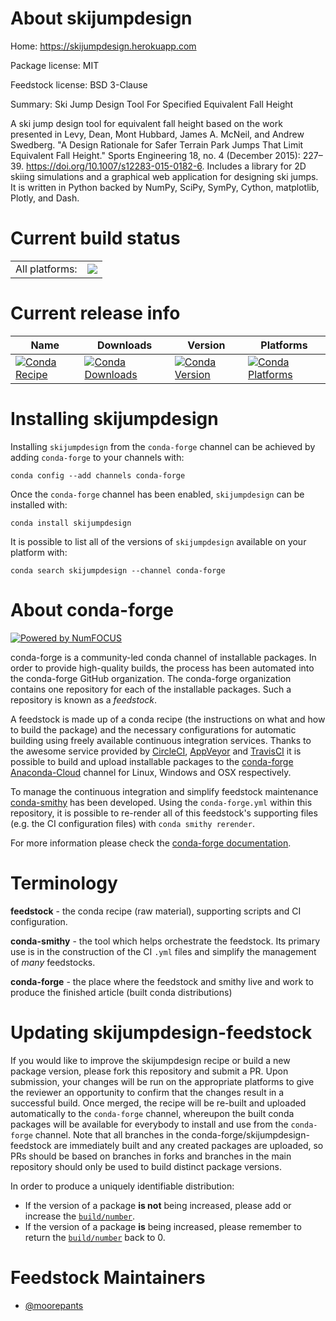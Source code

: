 About skijumpdesign
===================

Home: https://skijumpdesign.herokuapp.com

Package license: MIT

Feedstock license: BSD 3-Clause

Summary: Ski Jump Design Tool For Specified Equivalent Fall Height

A ski jump design tool for equivalent fall height based on the work
presented in Levy, Dean, Mont Hubbard, James A. McNeil, and Andrew Swedberg.
"A Design Rationale for Safer Terrain Park Jumps That Limit Equivalent Fall
Height." Sports Engineering 18, no. 4 (December 2015): 227–39.
https://doi.org/10.1007/s12283-015-0182-6. Includes a library for 2D skiing
simulations and a graphical web application for designing ski jumps. It is
written in Python backed by NumPy, SciPy, SymPy, Cython, matplotlib,
Plotly, and Dash.


Current build status
====================


<table><tr><td>All platforms:</td>
    <td>
      <a href="https://dev.azure.com/conda-forge/feedstock-builds/_build/latest?definitionId=4598&branchName=master">
        <img src="https://dev.azure.com/conda-forge/feedstock-builds/_apis/build/status/skijumpdesign-feedstock?branchName=master">
      </a>
    </td>
  </tr>
</table>

Current release info
====================

| Name | Downloads | Version | Platforms |
| --- | --- | --- | --- |
| [![Conda Recipe](https://img.shields.io/badge/recipe-skijumpdesign-green.svg)](https://anaconda.org/conda-forge/skijumpdesign) | [![Conda Downloads](https://img.shields.io/conda/dn/conda-forge/skijumpdesign.svg)](https://anaconda.org/conda-forge/skijumpdesign) | [![Conda Version](https://img.shields.io/conda/vn/conda-forge/skijumpdesign.svg)](https://anaconda.org/conda-forge/skijumpdesign) | [![Conda Platforms](https://img.shields.io/conda/pn/conda-forge/skijumpdesign.svg)](https://anaconda.org/conda-forge/skijumpdesign) |

Installing skijumpdesign
========================

Installing `skijumpdesign` from the `conda-forge` channel can be achieved by adding `conda-forge` to your channels with:

```
conda config --add channels conda-forge
```

Once the `conda-forge` channel has been enabled, `skijumpdesign` can be installed with:

```
conda install skijumpdesign
```

It is possible to list all of the versions of `skijumpdesign` available on your platform with:

```
conda search skijumpdesign --channel conda-forge
```


About conda-forge
=================

[![Powered by NumFOCUS](https://img.shields.io/badge/powered%20by-NumFOCUS-orange.svg?style=flat&colorA=E1523D&colorB=007D8A)](http://numfocus.org)

conda-forge is a community-led conda channel of installable packages.
In order to provide high-quality builds, the process has been automated into the
conda-forge GitHub organization. The conda-forge organization contains one repository
for each of the installable packages. Such a repository is known as a *feedstock*.

A feedstock is made up of a conda recipe (the instructions on what and how to build
the package) and the necessary configurations for automatic building using freely
available continuous integration services. Thanks to the awesome service provided by
[CircleCI](https://circleci.com/), [AppVeyor](https://www.appveyor.com/)
and [TravisCI](https://travis-ci.com/) it is possible to build and upload installable
packages to the [conda-forge](https://anaconda.org/conda-forge)
[Anaconda-Cloud](https://anaconda.org/) channel for Linux, Windows and OSX respectively.

To manage the continuous integration and simplify feedstock maintenance
[conda-smithy](https://github.com/conda-forge/conda-smithy) has been developed.
Using the ``conda-forge.yml`` within this repository, it is possible to re-render all of
this feedstock's supporting files (e.g. the CI configuration files) with ``conda smithy rerender``.

For more information please check the [conda-forge documentation](https://conda-forge.org/docs/).

Terminology
===========

**feedstock** - the conda recipe (raw material), supporting scripts and CI configuration.

**conda-smithy** - the tool which helps orchestrate the feedstock.
                   Its primary use is in the construction of the CI ``.yml`` files
                   and simplify the management of *many* feedstocks.

**conda-forge** - the place where the feedstock and smithy live and work to
                  produce the finished article (built conda distributions)


Updating skijumpdesign-feedstock
================================

If you would like to improve the skijumpdesign recipe or build a new
package version, please fork this repository and submit a PR. Upon submission,
your changes will be run on the appropriate platforms to give the reviewer an
opportunity to confirm that the changes result in a successful build. Once
merged, the recipe will be re-built and uploaded automatically to the
`conda-forge` channel, whereupon the built conda packages will be available for
everybody to install and use from the `conda-forge` channel.
Note that all branches in the conda-forge/skijumpdesign-feedstock are
immediately built and any created packages are uploaded, so PRs should be based
on branches in forks and branches in the main repository should only be used to
build distinct package versions.

In order to produce a uniquely identifiable distribution:
 * If the version of a package **is not** being increased, please add or increase
   the [``build/number``](https://conda.io/docs/user-guide/tasks/build-packages/define-metadata.html#build-number-and-string).
 * If the version of a package **is** being increased, please remember to return
   the [``build/number``](https://conda.io/docs/user-guide/tasks/build-packages/define-metadata.html#build-number-and-string)
   back to 0.

Feedstock Maintainers
=====================

* [@moorepants](https://github.com/moorepants/)

